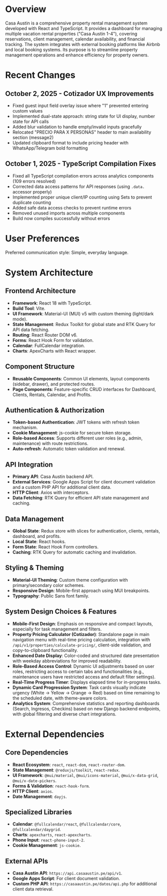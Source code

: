 # Overview

Casa Austin is a comprehensive property rental management system developed with React and TypeScript. It provides a dashboard for managing multiple vacation rental properties ("Casa Austin 1-4"), covering reservations, client management, calendar availability, and financial tracking. The system integrates with external booking platforms like Airbnb and local booking systems. Its purpose is to streamline property management operations and enhance efficiency for property owners.

# Recent Changes

## October 2, 2025 - Cotizador UX Improvements
- Fixed guest input field overlay issue where "1" prevented entering custom values
- Implemented dual-state approach: string state for UI display, number state for API calls
- Added blur validation to handle empty/invalid inputs gracefully
- Relocated "PRECIO PARA X PERSONAS" header to main availability section (message2)
- Updated clipboard format to include pricing header with WhatsApp/Telegram bold formatting

## October 1, 2025 - TypeScript Compilation Fixes
- Fixed all TypeScript compilation errors across analytics components (109 errors resolved)
- Corrected data access patterns for API responses (using `.data.` accessor properly)
- Implemented proper unique client/IP counting using Sets to prevent duplicate counting
- Added safe data access checks to prevent runtime errors
- Removed unused imports across multiple components
- Build now compiles successfully without errors

# User Preferences

Preferred communication style: Simple, everyday language.

# System Architecture

## Frontend Architecture
- **Framework**: React 18 with TypeScript.
- **Build Tool**: Vite.
- **UI Framework**: Material-UI (MUI) v5 with custom theming (light/dark mode).
- **State Management**: Redux Toolkit for global state and RTK Query for API data fetching.
- **Routing**: React Router DOM v6.
- **Forms**: React Hook Form for validation.
- **Calendar**: FullCalendar integration.
- **Charts**: ApexCharts with React wrapper.

## Component Structure
- **Reusable Components**: Common UI elements, layout components (sidebar, drawer), and protected routes.
- **Page Components**: Feature-specific CRUD interfaces for Dashboard, Clients, Rentals, Calendar, and Profits.

## Authentication & Authorization
- **Token-based Authentication**: JWT tokens with refresh token mechanism.
- **Cookie Management**: js-cookie for secure token storage.
- **Role-based Access**: Supports different user roles (e.g., admin, maintenance) with route restrictions.
- **Auto-refresh**: Automatic token validation and renewal.

## API Integration
- **Primary API**: Casa Austin backend API.
- **External Services**: Google Apps Script for client document validation and a custom PHP API for additional client data.
- **HTTP Client**: Axios with interceptors.
- **Data Fetching**: RTK Query for efficient API state management and caching.

## Data Management
- **Global State**: Redux store with slices for authentication, clients, rentals, dashboard, and profits.
- **Local State**: React hooks.
- **Form State**: React Hook Form controllers.
- **Caching**: RTK Query for automatic caching and invalidation.

## Styling & Theming
- **Material-UI Theming**: Custom theme configuration with primary/secondary color schemes.
- **Responsive Design**: Mobile-first approach using MUI breakpoints.
- **Typography**: Public Sans font family.

## System Design Choices & Features
- **Mobile-First Design**: Emphasis on responsive and compact layouts, especially for task management and filters.
- **Property Pricing Calculator (Cotizador)**: Standalone page in main navigation menu with real-time pricing calculation, integration with `/api/v1/properties/calculate-pricing/`, client-side validation, and copy-to-clipboard functionality.
- **Enhanced Date Display**: Color-coded and structured date presentation with weekday abbreviations for improved readability.
- **Role-Based Access Control**: Dynamic UI adjustments based on user roles, restricting access to certain tabs and functionalities (e.g., maintenance users have restricted access and default filter settings).
- **Real-Time Progress Timer**: Displays elapsed time for in-progress tasks.
- **Dynamic Card Progression System**: Task cards visually indicate urgency (White → Yellow → Orange → Red) based on time remaining to the scheduled date, with theme-aware colors.
- **Analytics System**: Comprehensive statistics and reporting dashboards (Search, Ingresos, Checkins) based on new Django backend endpoints, with global filtering and diverse chart integrations.

# External Dependencies

## Core Dependencies
- **React Ecosystem**: `react`, `react-dom`, `react-router-dom`.
- **State Management**: `@reduxjs/toolkit`, `react-redux`.
- **UI Framework**: `@mui/material`, `@mui/icons-material`, `@mui/x-data-grid`, `@mui/x-date-pickers`.
- **Forms & Validation**: `react-hook-form`.
- **HTTP Client**: `axios`.
- **Date Management**: `dayjs`.

## Specialized Libraries
- **Calendar**: `@fullcalendar/react`, `@fullcalendar/core`, `@fullcalendar/daygrid`.
- **Charts**: `apexcharts`, `react-apexcharts`.
- **Phone Input**: `react-phone-input-2`.
- **Cookie Management**: `js-cookie`.

## External APIs
- **Casa Austin API**: `https://api.casaaustin.pe/api/v1`.
- **Google Apps Script**: For client document validation.
- **Custom PHP API**: `https://casaaustin.pe/datos/api.php` for additional client data retrieval.